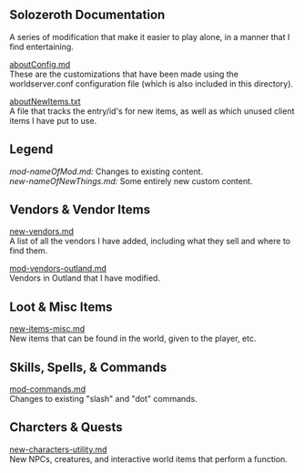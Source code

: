 ## Solozeroth Documentation
A series of modification that make it easier to play alone, in a manner that I find entertaining.

[aboutConfig.md](aboutConfig.md)  
These are the customizations that have been made using the worldserver.conf configuration file (which is also included in this directory).

[aboutNewItems.txt](aboutNewItems.txt)  
A file that tracks the entry/id's for new items, as well as which unused client items I have put to use.

## Legend
*mod-nameOfMod.md:* Changes to existing content.  
*new-nameOfNewThings.md:* Some entirely new custom content.  

## Vendors & Vendor Items

[new-vendors.md](new-vendors.md)  
A list of all the vendors I have added, including what they sell and where to find them.

[mod-vendors-outland.md](mod-vendors-outland.md)  
Vendors in Outland that I have modified.

## Loot & Misc Items

[new-items-misc.md](new-items-misc.md)  
New items that can be found in the world, given to the player, etc.

## Skills, Spells, & Commands

[mod-commands.md](mod-commands.md)  
Changes to existing "slash" and "dot" commands.

## Charcters & Quests

[new-characters-utility.md](new-characters-utility.md)  
New NPCs, creatures, and interactive world items that perform a function.
